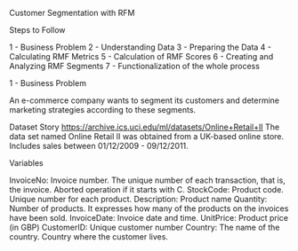 Customer Segmentation with RFM 

Steps to Follow

1 - Business Problem
2 - Understanding Data
3 - Preparing the Data
4 - Calculating RMF Metrics
5 - Calculation of RMF Scores
6 - Creating and Analyzing RMF Segments
7 - Functionalization of the whole process

1 - Business Problem

An e-commerce company wants to segment its customers and determine marketing strategies according to these segments.

Dataset Story
https://archive.ics.uci.edu/ml/datasets/Online+Retail+II
The data set named Online Retail II was obtained from a UK-based online store.
Includes sales between 01/12/2009 - 09/12/2011.

Variables

InvoiceNo: Invoice number. The unique number of each transaction, that is, the invoice. Aborted operation if it starts with C.
StockCode: Product code. Unique number for each product.
Description: Product name
Quantity: Number of products. It expresses how many of the products on the invoices have been sold.
InvoiceDate: Invoice date and time.
UnitPrice: Product price (in GBP)
CustomerID: Unique customer number
Country: The name of the country. Country where the customer lives.
